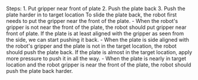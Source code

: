 

Steps: 1. Put gripper near front of plate  2. Push the plate back  3. Push the plate harder in to target location
    To slide the plate back, the robot first needs to put the gripper near the front of the plate.
    - When the robot's gripper is not near the front of the plate, the robot should put gripper near front of plate.
    If the plate is at least aligned with the gripper as seen from the side, we can start pushing it back.
    - When the plate is side aligned with the robot's gripper and the plate is not in the target location, the robot should push the plate back.
    If the plate is almost in the target location, apply more pressure to push it in all the way.
    - When the plate is nearly in target location and the robot gripper is near the front of the plate, the robot should push the plate back harder.